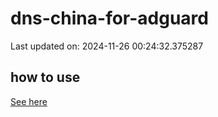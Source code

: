 # dns-china-for-adguard

Last updated on: 2024-11-26 00:24:32.375287

## how to use

[See here](https://github.com/AdguardTeam/AdGuardHome/wiki/Configuration#upstreams-from-file)